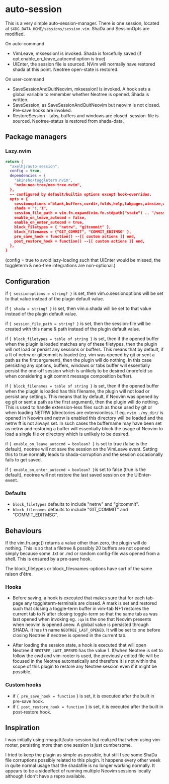 # auto-session

This is a very simple auto-session-manager. There is one session, located at `$XDG_DATA_HOME/sessions/session.vim`. ShaDa and SessionOpts are modified.

On auto-command
 - VimLeave, mksession! is invoked. Shada is forcefully saved (if opt.enable_on_leave_autocmd option is true)
 - UIEnter, the session file is sourced. NVim will normally have restored shada at this point. Neotree open-state is restored.

On user-command
 - SaveSessionAndQuitNeovim, mksession! is invoked. A hook sets a global variable to remember whether Neotree is opened. Shada is written.
 - SaveSession, as SaveSessionAndQuitNeovim but neovim is not closed. Pre-save hooks are invoked.
 - RestoreSession - tabs, buffers and windows are closed. session-file is sourced. Neotree-status is restored from shada-data.

## Package managers

### Lazy.nvim

```lua
return {
  "axelhj/auto-session",
  config = true,
  dependencies = {
    "akinsho/toggleterm.nvim',
    "nvim-neo-tree/neo-tree.nvim",
  },
  -- configured by default/builtin options except hook-overrides.
  opts = {
    sessionoptions ="blank,buffers,curdir,folds,help,tabpages,winsize,winpos,terminal,localoptions",
    shada = "!,'1",
    session_file_path = vim.fn.expand(vim.fn.stdpath("state") .. "/sessions/session.vim"),
    enable_on_leave_autocmd = false,
    enable_on_enter_autocmd = true,
    block_filetypes = { "netrw", "gitcommit" },
    block_filenames = {"GIT_COMMIT", "COMMIT_EDITMSG" },
    pre_save_hook = function() --[[ custom actions ]] end,
    post_restore_hook = function() --[[ custom actions ]] end,
  },
}
```

(config = true to avoid lazy-loading such that UIEnter would be missed, the toggleterm & neo-tree integrations are non-optional.)

## Configuration

if `{ sessionoptions = string? }` is set, then vim.o.sessionoptions will be set to that value instead of the plugin default value.

if `{ shada = string? }` is set, then vim.o.shada will be set to that value instead of the plugin default value.

if `{ session_file_path = string? }` is set, then the session-file will be created with this name & path instead of the plugin default value.

if `{ block_filetypes = table of string }` is set, then if the opened buffer when the plugin is loaded matches any of these filetypes, then the plugin will not load or persist any sessions or buffers. This means that by default, if a ft of netrw or gitcommit is loaded (eg. vim was opened by git or sent a path as the first argument), then the plugin will do nothing. In this case persisting any options, buffers, windows or tabs buffer will essentially persist the one-off session which is unlikely to be desired (morefold so when considering a git commit message composition buffer).

if `{ block_filenames = table of string }` is set, then if the opened buffer when the plugin is loaded has this filename, the plugin will not load or persist any settings. This means that by default, if Neovim was opened by eg git or sent a path as the first argument), then the plugin will do nothing. This is used to handle extension-less files such as those used by git or when loading NETRW (directories are extensionless. If eg. `nvim ./my_dir/` is opened in Neovim and netrw is enabled this directory will be loaded and the netrw ft is not always set. In such cases the buffername may have been set as netrw and restoring a buffer will essentially block the usage of Neovim to load a single file or directory which is unlikely to be desired.

if `{ enable_on_leave_autocmd = boolean? }` is set to true (false is the default), neotree will not save the session on the VimLeave event. Setting this to true normally leads to shada-corruption and the session occasionally fails to get saved.

if `{ enable_on_enter_autocmd = boolean? }`is set to false (true is the default), neotree will not restore the last saved session on the UIEnter-event.

### Defaults
  - `block_filetypes` defaults to include "netrw" and "gitcommit".
  - `block_filenames` defaults to include "GIT_COMMIT" and "COMMIT_EDITMSG".

## Behaviours

If the vim.fn.argc() returns a value other than zero, the plugin will do nothing. This is so that a filetree & possibly 20 buffers are not opened simply because some .txt or .md or random config-file was opened from a shell. This is ensured by a pre-save hook.

The block_filetypes or block_filesnames-options have sort of the same raison d'être.

### Hooks

- Before saving, a hook is executed that makes sure that for each tab-page any toggleterm-terminals are closed. A mark is set and restored such that closing a toggle-term buffer in vim-tab N+1 restores the current tab to N after closing toggle-term so that the same tab as was last opened when invoking eg. `:qa` is the one that Neovim presents when neovim is opened anew. A global value is persisted through SHADA. It has th name `NEOTREE_LAST_OPENED`. It will be set to one before closing Neotree if neotree is opened in the current tab.

- After loading the session state, a hook is executed that will open Neotree if `NEOTREE_LAST_OPENED` has the value 1. If/when Neotree is set to follow the cwd and vim-rooter is used, the previously edited file will be focused in the Neotree automatically and therefore it is not within the scope of this plugin to restore any Neotree session even if it might be possible.

### Custom hooks

- if `{ pre_save_hook = function` } is set, it is executed after the built in pre-save hook.
- if `{ post_restore_hook = function` } is set, it is executed after the built in post-restore hook.

## Inspiration

I was initially using rmagatti/auto-session but realized that when using vim-rooter, persisting more than one session is just cumbersome.

I tried to keep the plugin as simple as possible, but still I see some ShaDa file corruptions possibly related to this plugin. It happens every other week in quite normal usage that the shadafile is no longer working normally. It appears to be a sideeffect of running multiple Neovim sessions locally although I don't have a repro available.

